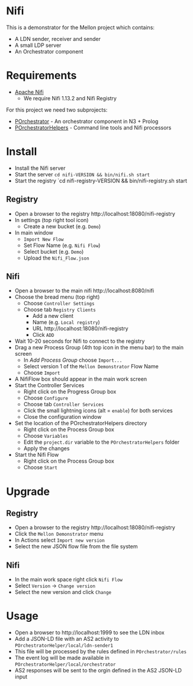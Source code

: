 # Nifi

This is a demonstrator for the Mellon project which contains:

- A LDN sender, receiver and sender
- A small LDP server
- An Orchestrator component

# Requirements

- [Apache Nifi](https://nifi.apache.org)
   - We require Nifi 1.13.2 and Nifi Registry

For this project we need two subprojects:

- [POrchestrator](https://github.com/MellonScholarlyCommunication/POrchestrator) - An orchestrator component in N3 + Prolog
- [POrchestratorHelpers](https://github.com/MellonScholarlyCommunication/POrchestratorHelpers) - Command line tools and Nifi processors

# Install

- Install the Nifi server
- Start the server `cd nifi-VERSION && bin/nifi.sh start`
- Start the registry `cd nifi-registry-VERSION && bin/nifi-registry.sh start

## Registry

- Open a browser to the registry http://localhost:18080/nifi-registry
- In settings (top right tool icon)
   -  Create a new bucket (e.g. `Demo`)
- In main window 
   - `Import New Flow`
   - Set Flow Name (e.g. `Nifi Flow`)
   - Select bucket (e.g. `Demo`)
   - Upload the `Nifi_Flow.json` 

## Nifi

- Open a browser to the main nifi http://localhost:8080/nifi
- Choose the bread menu (top right)
   - Choose `Controller Settings`
   - Choose tab `Registry Clients`
       - Add a new client
       - Name (e.g. `Local registry`)
       - URL http://localhost:18080/nifi-registry
       - Click `ADD`
- Wait 10-20 seconds for Nifi to connect to the registry
- Drag a new Process Group (4th top icon in the menu bar) to the main screen
   - In *Add Process Group* choose `Import...`
   - Select version 1 of the `Mellon Demonstrator` Flow Name
   - Choose `Import`
- A NifiFlow box should appear in the main work screen
- Start the Controller Services
   - Right click on the Progress Group box
   - Choose `Configure`
   - Choose tab `Controller Services`
   - Click the small lightning icons (alt = `enable`) for both services
   - Close the configuration window
- Set the location of the POrchestratorHelpers directory
   - Right click on the Process Group box
   - Choose `Variables`
   - Edit the `project.dir` variable to the `POrchestratorHelpers` folder
   - Apply the changes
- Start the Nifi Flow
   - Right click on the Process Group box
   - Choose `Start`

# Upgrade

## Registry

- Open a browser to the registry http://localhost:18080/nifi-registry
- Click the `Mellon Demonstrator` menu
- In Actions select `Import new version`
- Select the new JSON flow file from the file system

## Nifi

- In the main work space right click `Nifi Flow`
- Select `Version` -> `Change version`
- Select the new version and click `Change`

# Usage

- Open a browser to http://localhost:1999 to see the LDN inbox
- Add a JSON-LD file with an AS2 activity to `POrchestratorHelper/local/ldn-sender1` 
- This file will be processed by the rules defined in `POrchestrator/rules`
- The event log will be made available in `POrchestratorHelper/local/orchestrator`
- AS2 responses will be sent to the orgin defined in the AS2 JSON-LD input